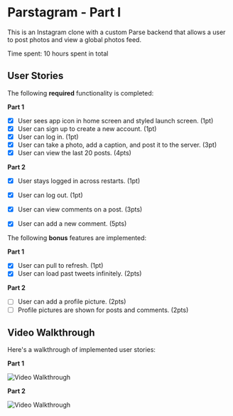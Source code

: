 # Parstagram - Part I

This is an Instagram clone with a custom Parse backend that allows a user to post photos and view a global photos feed.

Time spent: 10 hours spent in total

## User Stories

The following **required** functionality is completed:

**Part 1**
- [x] User sees app icon in home screen and styled launch screen. (1pt)
- [x] User can sign up to create a new account. (1pt)
- [x] User can log in. (1pt)
- [x] User can take a photo, add a caption, and post it to the server. (3pt)
- [x] User can view the last 20 posts. (4pts)

**Part 2**
- [x] User stays logged in across restarts. (1pt)
- [x] User can log out. (1pt)
- [x] User can view comments on a post. (3pts)
- [x] User can add a new comment. (5pts)


The following **bonus** features are implemented:

**Part 1**
- [x] User can pull to refresh. (1pt)
- [x] User can load past tweets infinitely. (2pts)

**Part 2**
- [ ] User can add a profile picture. (2pts)
- [ ] Profile pictures are shown for posts and comments. (2pts)

## Video Walkthrough

Here's a walkthrough of implemented user stories:

**Part 1**

<img src='http://g.recordit.co/ooWjA0mnOb.gif' title='Video Walkthrough' width='' alt='Video Walkthrough' />


**Part 2**

<img src='http://g.recordit.co/qGhFebHys3.gif' title='Video Walkthrough' width='' alt='Video Walkthrough' />

